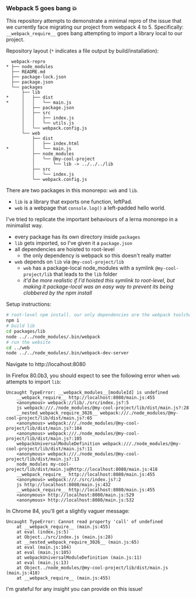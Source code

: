 ### Webpack 5 goes bang 💥

This repository attempts to demonstrate a minimal repro of the issue that we currently face migrating our project from webpack 4 to 5. Specifically: `__webpack_require__` goes bang attempting to import a library local to our project.

Repository layout (`*` indicates a file output by build/installation):

```
  webpack-repro
* ├── node_modules
  ├── README.md
  ├── package-lock.json
  ├── package.json
  └── packages
      ├── lib
*     │   ├── dist
*     │   │   └── main.js
      │   ├── package.json
      │   ├── src
      │   │   ├── index.js
      │   │   └── utils.js
      │   └── webpack.config.js
      └── web
          ├── dist
          │   ├── index.html
*         │   └── main.js
          ├── node_modules
          │   └── @my-cool-project
          │       └── lib -> ../../../lib
          ├── src
          │   └── index.js
          └── webpack.config.js
```

There are two packages in this monorepo: `web` and `lib`.

- `lib` is a library that exports one function, leftPad.
- `web` is a webpage that `console.log()` a left-padded hello world.

I've tried to replicate the important behaviours of a lerna monorepo in a minimalist way.

- every package has its own directory inside `packages`
- `lib` gets imported, so I've given it a `package.json`
- all dependencies are hoisted to root-level
  - the only dependency is webpack so this doesn't really matter
- `web` depends on `lib` via `@my-cool-project/lib`
  - `web` has a package-local node_modules with a symlink `@my-cool-project/lib` that leads to the `lib` folder
  - _it'd be more realistic if I'd hoisted this symlink to root-level, but making it package-local was an easy way to prevent its being clobbered by the npm install_

Setup instructions:

```bash
# root-level npm install. our only dependencies are the webpack toolchain
npm i
# build lib
cd packages/lib
node ../../node_modules/.bin/webpack
# run the website
cd ../web
node ../../node_modules/.bin/webpack-dev-server
```

Navigate to http://localhost:8080

In Firefox 80.0b3, you should expect to see the following error when `web` attempts to import `lib`:

```
Uncaught TypeError: __webpack_modules__[moduleId] is undefined
    __webpack_require__ http://localhost:8080/main.js:455
    <anonymous> webpack://lib/./src/index.js?:5
    js webpack:///./node_modules/@my-cool-project/lib/dist/main.js?:28
    __nested_webpack_require_3026__ webpack:///./node_modules/@my-cool-project/lib/dist/main.js?:65
    <anonymous> webpack:///./node_modules/@my-cool-project/lib/dist/main.js?:104
    <anonymous> webpack:///./node_modules/@my-cool-project/lib/dist/main.js?:105
    webpackUniversalModuleDefinition webpack:///./node_modules/@my-cool-project/lib/dist/main.js?:11
    <anonymous> webpack:///./node_modules/@my-cool-project/lib/dist/main.js?:13
    node_modules my-cool-project/lib/dist/main.js@http://localhost:8080/main.js:418
    __webpack_require__ http://localhost:8080/main.js:455
    <anonymous> webpack:///./src/index.js?:2
    js http://localhost:8080/main.js:432
    __webpack_require__ http://localhost:8080/main.js:455
    <anonymous> http://localhost:8080/main.js:529
    <anonymous> http://localhost:8080/main.js:532
```

In Chrome 84, you'll get a slightly vaguer message:

```
Uncaught TypeError: Cannot read property 'call' of undefined
    at __webpack_require__ (main.js:455)
    at eval (index.js:5)
    at Object../src/index.js (main.js:28)
    at __nested_webpack_require_3026__ (main.js:65)
    at eval (main.js:104)
    at eval (main.js:105)
    at webpackUniversalModuleDefinition (main.js:11)
    at eval (main.js:13)
    at Object../node_modules/@my-cool-project/lib/dist/main.js (main.js:418)
    at __webpack_require__ (main.js:455)
```

I'm grateful for any insight you can provide on this issue!